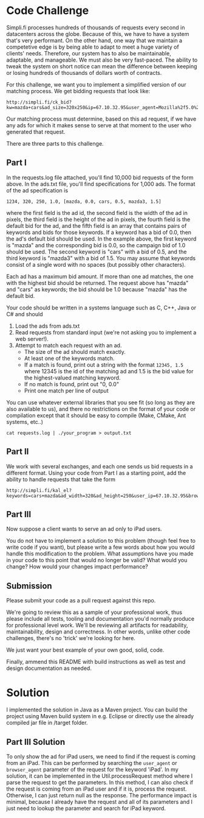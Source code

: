 # Code Challenge

Simpli.fi processes hundreds of thousands of requests every second in
datacenters across the globe.  Because of this, we have to have a
system that's very performant.  On the other hand, one way that we maintain a
competetive edge is by being able to adapt to meet a huge variety of
clients' needs.  Therefore, our system has to also be maintainable,
adaptable, and manageable.  We must also be very fast-paced.  The
ability to tweak the system on short notice can mean the difference
between keeping or losing hundreds of thousands of dollars worth of
contracts. 

For this challenge, we want you to implement a simplified version of
our matching process.  We get bidding requests that look like:

```
http://simpli.fi/ck_bid?kw=mazda+cars&ad_size=320x250&ip=67.10.32.95&user_agent=Mozilla%2f5.0%20%28compatible%3b%20MSIE%209.0%3b%20Windows%20NT%206.0%3b%20Trident%2f5.0%29
```

Our matching process must determine, based on this ad request, if we
have any ads for which it makes sense to serve at that moment to the
user who generated that request.

There are three parts to this challenge.

## Part I

In the requests.log file attached, you'll find 10,000 bid requests of
the form above.  In the ads.txt file, you'll find specifications for
1,000 ads.  The format of the ad specification is

```
1234, 320, 250, 1.0, [mazda, 0.0, cars, 0.5, mazda3, 1.5]
```

where the first field is the ad id, the second field is the width of
the ad in pixels, the third field is the height of the ad in pixels,
the fourth field is the default bid for the ad, and the fifth field is
an array that contains pairs of keywords and bids for those keywords.
If a keyword has a bid of 0.0, then the ad's default bid should be
used.  In the example above, the first keyword is "mazda" and the
corresponding bid is 0.0, so the campaign bid of 1.0 should be used.
The second keyword is "cars" with a bid of 0.5, and the third keyword
is "mazda3" with a bid of 1.5.  You may assume that keywords consist
of a single word with no spaces (but possibly other characters).

Each ad has a maximum bid amount.  If more than one ad matches, the one with
the highest bid should be returned.  The request above has "mazda" and "cars"
as keywords; the bid should be 1.0 because "mazda" has the default bid.

Your code should be written in a systems language such as C, C++, Java or C# and should

1. Load the ads from ads.txt
2. Read requests from standard input (we're not asking you to
implement a web server!). 
3. Attempt to match each request with an ad.  
    * The size of the ad should match exactly.
    * At least one of the keywords match.
    * If a match is found, print out a string with the format `12345, 1.5`
         where 12345 is the id of the matching ad and 1.5 is the
         bid value for the highest-valued matching keyword.
    * If no match is found, print out "0, 0.0"
    * Print one match per line of output

You can use whatever external libraries that you see fit (so long as they are
also available to us), and there no restrictions on the format of your code or
compilation except that it should be easy to compile (Make, CMake, Ant systems, etc..)

```
cat requests.log | ./your_program > output.txt
```

## Part II

We work with several exchanges, and each one sends us bid requests in
a different format.  Using your code from Part I as a starting point, add
the ability to handle requests that take the form

```
http://simpli.fi/kal_el?keywords=cars+mazda&ad_width=320&ad_height=250&user_ip=67.10.32.95&browser_agent=Mozilla%2f5.0%20%28compatible%3b%20MSIE%209.0%3b%20Windows%20NT%206.0%3b%20Trident%2f5.0%29
```

## Part III

Now suppose a client wants to serve an ad only to iPad users.  

You do not have to implement a solution to this problem (though feel
free to write code if you want), but please write a few words about
how you would handle this modification to the problem.  What
assumptions have you made in your code to this point that would no
longer be valid?  What would you change?  How would your changes
impact performance?

## Submission

Please submit your code as a pull request against this repo.

We're going to review this as a sample of your professional work, thus 
please include all tests, tooling and documentation you'd normally
produce for professional level work. We'll be reviewing all artifacts
for readability, maintainability, design and correctness. In other words,
unlike other code challenges, there's no 'trick' we're looking for here.

We just want your best example of your own good, solid, code.

Finally, ammend this README with build instructions as well as test
and design documentation as needed.

# Solution

I implemented the solution in Java as a Maven project. You can build the project using Maven build system in e.g. Eclipse or directly use the already compiled jar file in /target folder.

## Part III Solution

To only show the ad for iPad users, we need to find if the request is coming from an iPad. This can be performed by searching the ```user_agent``` 
or 
```browser_agent``` 
parameter of the request for the keyword 'iPad'. In my solution, it can be implemented in the Util.processRequest method where I parse the request to get the parameters. In this method, I can also check if the request is coming from an iPad user and if it is, process the request. Otherwise, I can just return null as the response. The performance impact is minimal, because I already have the request and all of its parameters and I just need to lookup the parameter and search for iPad keyword.  
